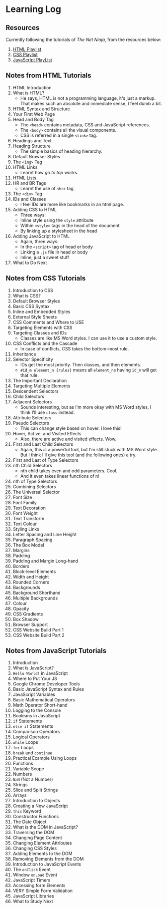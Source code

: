 # Learning Log



## Resources
Currently following the tutorials of *The Net Ninja*, from the resources below:
1. [HTML Playlist](https://www.youtube.com/playlist?list=PL4cUxeGkcC9ibZ2TSBaGGNrgh4ZgYE6Cc)
2. [CSS Playlist](https://www.youtube.com/playlist?list=PL4cUxeGkcC9gQeDH6xYhmO-db2mhoTSrT)
3. [JavaScript PlayList](https://www.youtube.com/playlist?list=PL4cUxeGkcC9i9Ae2D9Ee1RvylH38dKuET)



## Notes from HTML Tutorials
1. HTML Introduction
2. What is HTML?
	- He says, HTML is not a programming language, it's just a markup. That makes such an absolute and immediate sense, I feel dumb a bit.
3. HTML Syntax and Structure
4. Your First Web Page
5. Head and Body Tag
	- The `<head>` contains metadata, CSS and JavaScript references.
	- The `<body>` contains all the visual components.
	- CSS is referred in a single `<link>` tag.
6. Headings and Text
7. Heading Structure
	- The simple basics of heading hierarchy.
8. Default Browser Styles
9. The `<img>` Tag
10. HTML Links
	- Learnt how *go to top* works.
11. HTML Lists
12. HR and BR Tags
	- Learnt the use of `<hr>` tag.
13. The `<div>` Tag
14. IDs and Classes
	- I feel IDs are more like bookmarks in an html page.
15. Adding CSS to HTML
	- Three ways:
	- Inline style using the `style` attribute
	- Within `<style>` tags in the head of the document
	- By linking up a stylesheet in the head
16. Adding JavaScript to HTML
	- Again, three ways:
	- In the `<script>` tag of head or body
	- Linking a `.js` file in head or body
	- Inline, just a sweet stuff
17. What to Do Next



## Notes from CSS Tutorials
1. Introduction to CSS
2. What is CSS?
3. Default Browser Styles
4. Basic CSS Syntax
5. Inline and Embedded Styles
6. External Style Sheets
7. CSS Comments and Where to USE
8. Targeting Elements with CSS
9. Targeting Classes and IDs
	- Classes are like MS Word styles. I can use it to use a custom style.
10. CSS Conflicts and the Cascade
	- In case of conflicts, CSS takes the bottom-most rule.
11. Inheritance
12. Selector Specificity
	- IDs get the most priority. Then classes, and then elements.
	- `#id_m element_n {rules}` means all `element_n`s having `id_m` will get that rule.
13. The Important Declaration
14. Targeting Multiple Elements
15. Descendent Selectors
16. Child Selectors
17. Adjacent Selectors
	- Sounds interesting, but as I'm more okay with MS Word styles, I think I'll use `class` instead.
18. Attribute Selectors
19. Pseudo Selectors
	- This can change style based on hover. I love this!
20. Hover, Active, and Visited Effects
	- Also, there are active and visited effects. Wow.
21. First and Last Child Selectors
	- Again, this *is* a powerful tool, but I'm still stuck with MS Word style. But I think I'll give this tool (and the following ones) a try.
22. First and Last of Type Selectors
23. nth Child Selectors
	- nth child takes even and odd parameters. Cool.
	- And it even takes linear functions of n!
24. nth of Type Selectors
25. Combining Selectors
26. The Universal Selector
27. Font Size
28. Font Family
29. Text Decoration
30. Font Weight
31. Text Transform
32. Text Colour
33. Styling Links
34. Letter Spacing and Line Height
35. Paragraph Spacing
36. The Box Model
37. Margins
38. Padding
39. Padding and Margin Long-hand
40. Borders
41. Block-level Elements
42. Width and Height
43. Rounded Corners
44. Backgrounds
45. Background Shorthand
46. Multiple Backgrounds
47. Colour
48. Opacity
49. CSS Gradients
50. Box Shadow
51. Browser Support
52. CSS Website Build Part 1
53. CSS Website Build Part 2



## Notes from JavaScript Tutorials
1. Introduction
2. What is JavaScript?
3. `Hello World!` in JavaScript
4. Where to Put Your JS
5. Google Chrome Developer Tools
6. Basic JavaScript Syntax and Rules
7. JavaScript Variables
8. Basic Mathematical Operators
9. Math Operator Short-hand
10. Logging to the Console
11. Booleans in JavaScript
12. `if` Statements
13. `else if` Statements
14. Comparison Operators
15. Logical Operators
16. `while` Loops
17. `for` Loops
18. `break` and `continue`
19. Practical Example Using Loops
20. Functions
21. Variable Scope
22. Numbers
23. `NaN` (Not a Number)
24. Strings
25. Slice and Split Strings
26. Arrays
27. Introduction to Objects
28. Creating a New JavaScript
29. `this` Keyword
30. Constructor Functions
31. The Date Object
32. What is the DOM in JavaScript?
33. Traversing the DOM
34. Changing Page Content
35. Changing Element Attributes
36. Changing CSS Styles
37. Adding Elements to the DOM
38. Removing Elements from the DOM
39. Introduction to JavaScript Events
40. The `onClick` Event
41. Window `onLoad` Event
42. JavaScript Timers
43. Accessing form Elements
44. VERY Simple Form Validation
45. JavaScript Libraries
46. What to Study Next
